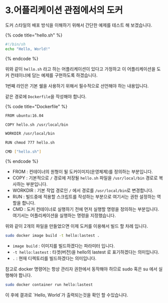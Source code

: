 # 3.어플리케이션 관점에서의 도커

도커 스타일의 배포 방식을 이해하기 위해서 간단한 예제를 테스트 해 보겠습니다.

{% code title="hello.sh" %}
```bash
#!/bin/sh
echo "Hello, World!"
```
{% endcode %}

위와 같이 `hello.sh` 라고 하는 어플리케이션이 있다고 가정하고 이 어플리케이션을 도커 컨테이너에 담는 예제를 구현하도록 하겠습니다.

1번째 라인은 기본 쉘을 사용하기 위해서 필수적으로 선언해야 하는 내용입니다.

같은 경로에 `Dockerfile`을 작성해야 합니다.

{% code title="Dockerfile" %}
```bash
FROM ubuntu:16.04

COPY hello.sh /usr/local/bin

WORKDIR /usr/local/bin

RUN chmod 777 hello.sh

CMD ["hello.sh"]
```
{% endcode %}

* FROM : 컨테이너의 원형이 될 도커이미지\(운영체제\)를 정의하는 부분입니다.
* COPY : 기본적으로 `/` 경로에 저장될 `hello.sh` 파일을 `/usr/local/bin` 경로로 복사하는 부분입니다.
* WORKDIR : 기본 작업 경로인 `/` 에서 경로를 `/usr/local/bin`로 변경합니다.
* RUN : 빌드중에 적용할 스크립트를 작성하는 부분으로 여기서는 권한 설정하는 역할을 합니다.
* CMD : 도커 컨테이너로 실행하기 전에 먼저 실행할 명령을 정의하는 부분입니다. 여기서는 어플리케이션을 실행하는 명령을 지정했습니다.

위와 같이 2개의 파일을 만들었으면 이제 도커를 이용해서 빌드 할 차례 입니다.

```bash
sudo docker image build -t hello:lastest .
```

* `image build` : 이미지를 빌드하겠다는 파라미터 입니다.
* `-t hello:lastest` : 타겟\(버전\)을 hello의 lastest 로 표기하겠다는 의미입니다.
* `.` : 현재 디렉토리를 빌드하겠다는 의미입니다.

참고로 docker 명령어는 항상 관리자 권한에서 동작해야 하므로 sudo 혹은 su 에서 실행해야 합니다.

```bash
sudo docker container run hello:lastest
```

이 후에 결과로 \`Hello, World\`가 출력되는것을 확인 할 수있습니다.

